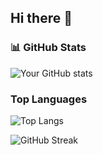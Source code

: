## Hi there 👋
### 📊 GitHub Stats
![Your GitHub stats](https://github-readme-stats.vercel.app/api?username=Ayomide-Philip&show_icons=true&theme=github_dark)

### Top Languages
![Top Langs](https://github-readme-stats.vercel.app/api/top-langs/?username=Ayomide-Philip&layout=compact&theme=github_dark)

![GitHub Streak](https://github-readme-streak-stats.herokuapp.com/?user=Ayomide-Philip&theme=github-dark&hide_border=true)

<!--
**Ayomide-Philip/Ayomide-Philip** is a ✨ _special_ ✨ repository because its `README.md` (this file) appears on your GitHub profile.

Here are some ideas to get you started:

- 🔭 I’m currently working on ...
- 🌱 I’m currently learning ...
- 👯 I’m looking to collaborate on ...
- 🤔 I’m looking for help with ...
- 💬 Ask me about ...
- 📫 How to reach me: ...
- 😄 Pronouns: ...
- ⚡ Fun fact: ...
-->
